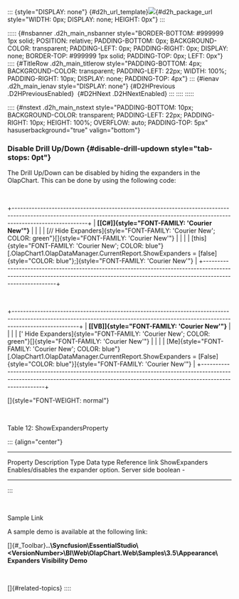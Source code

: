 ::: {style="DISPLAY: none"}
[](ms-xhelp:///?Id=d2h_url_template){#d2h_url_template}![](!package_url!){#d2h_package_url style="WIDTH: 0px; DISPLAY: none; HEIGHT: 0px"}
:::

::::: {#nsbanner .d2h_main_nsbanner style="BORDER-BOTTOM: #999999 1px solid; POSITION: relative; PADDING-BOTTOM: 0px; BACKGROUND-COLOR: transparent; PADDING-LEFT: 0px; PADDING-RIGHT: 0px; DISPLAY: none; BORDER-TOP: #999999 1px solid; PADDING-TOP: 0px; LEFT: 0px"}
:::: {#TitleRow .d2h_main_titlerow style="PADDING-BOTTOM: 4px; BACKGROUND-COLOR: transparent; PADDING-LEFT: 22px; WIDTH: 100%; PADDING-RIGHT: 10px; DISPLAY: none; PADDING-TOP: 4px"}
::: {#ienav .d2h_main_ienav style="DISPLAY: none"}
[](ms-xhelp:///?Id=ba856406-24a8-4486-a3fc-45ab6a5455ec){#D2HPrevious .D2HPreviousEnabled}  [](ms-xhelp:///?Id=dcca7d0e-e24a-4431-922f-8dac4a628b1d){#D2HNext .D2HNextEnabled}
:::
::::
:::::

:::: {#nstext .d2h_main_nstext style="PADDING-BOTTOM: 10px; BACKGROUND-COLOR: transparent; PADDING-LEFT: 22px; PADDING-RIGHT: 10px; HEIGHT: 100%; OVERFLOW: auto; PADDING-TOP: 5px" hasuserbackground="true" valign="bottom"}
### Disable Drill Up/Down {#disable-drill-updown style="tab-stops: 0pt"}

The Drill Up/Down can be disabled by hiding the expanders in the OlapChart. This can be done by using the following code:

 

+--------------------------------------------------------------------------------------------------------------------------------------------------------------------------------------+
| **[\[C#\]]{style="FONT-FAMILY: 'Courier New'"}**                                                                                                                                     |
|                                                                                                                                                                                      |
| [// Hide Expanders]{style="FONT-FAMILY: 'Courier New'; COLOR: green"}[]{style="FONT-FAMILY: 'Courier New'"}                                                                          |
|                                                                                                                                                                                      |
| [this]{style="FONT-FAMILY: 'Courier New'; COLOR: blue"}[.OlapChart1.OlapDataManager.CurrentReport.ShowExpanders = [false]{style="COLOR: blue"};]{style="FONT-FAMILY: 'Courier New'"} |
+--------------------------------------------------------------------------------------------------------------------------------------------------------------------------------------+

 

+-----------------------------------------------------------------------------------------------------------------------------------------------------------------------------------+
| **[\[VB\]]{style="FONT-FAMILY: 'Courier New'"}**                                                                                                                                  |
|                                                                                                                                                                                   |
| [\' Hide Expanders]{style="FONT-FAMILY: 'Courier New'; COLOR: green"}[]{style="FONT-FAMILY: 'Courier New'"}                                                                       |
|                                                                                                                                                                                   |
| [Me]{style="FONT-FAMILY: 'Courier New'; COLOR: blue"}[.OlapChart1.OlapDataManager.CurrentReport.ShowExpanders = [False]{style="COLOR: blue"}]{style="FONT-FAMILY: 'Courier New'"} |
+-----------------------------------------------------------------------------------------------------------------------------------------------------------------------------------+

[]{style="FONT-WEIGHT: normal"} 

 

Table 12: ShowExpandersProperty

::: {align="center"}
  --------------- --------------------------------------- ------------- ----------- ----------------
  Property        Description                             Type          Data type   Reference link
  ShowExpanders   Enables/disables the expander option.   Server side   boolean     \-
  --------------- --------------------------------------- ------------- ----------- ----------------
:::

 

Sample Link

A sample demo is available at the following link:

[]{#_Toolbar}**..\\Syncfusion\\EssentialStudio\\\<VersionNumber\>\\BI\\Web\\OlapChart.Web\\Samples\\3.5\\Appearance\\** **Expanders Visibility Demo**

 

[]{#related-topics}
::::
